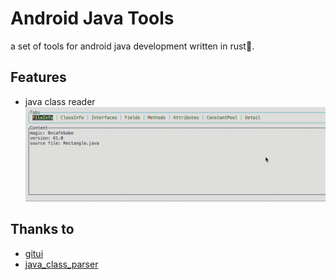 # Android Java Tools

a set of tools for android java development written in rust🦀.

## Features

- java class reader
![](resource/screen_record.gif)

## Thanks to 

- [gitui](https://github.com/extrawurst/gitui/tree/master)
- [java_class_parser](https://github.com/joshradin/java_class_parser/blob/main/crates/itest-common/build.rs)
